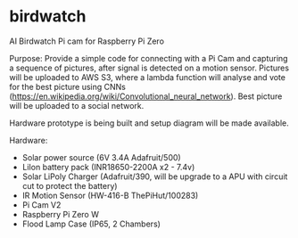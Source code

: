 # birdwatch
AI Birdwatch Pi cam for Raspberry Pi Zero

Purpose:
Provide a simple code for connecting with a Pi Cam and capturing a sequence of pictures, after signal is detected on a motion sensor. Pictures will be uploaded to AWS S3, where a lambda function will analyse and vote for the best picture using CNNs (https://en.wikipedia.org/wiki/Convolutional_neural_network). Best picture will be uploaded to a social network.

Hardware prototype is being built and setup diagram will be made available.

Hardware:
- Solar power source (6V 3.4A Adafruit/500)
- LiIon battery pack (INR18650-2200A x2 - 7.4v)
- Solar LiPoly Charger (Adafruit/390, will be upgrade to a APU with circuit cut to protect the battery)
- IR Motion Sensor (HW-416-B ThePiHut/100283)
- Pi Cam V2
- Raspberry Pi Zero W
- Flood Lamp Case (IP65, 2 Chambers)
